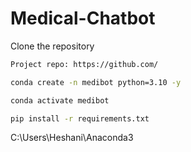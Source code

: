 # Medical-Chatbot
Clone the repository

```bash
Project repo: https://github.com/
```

```bash
conda create -n medibot python=3.10 -y
```

```bash
conda activate medibot
```

```bash 
pip install -r requirements.txt
```
 C:\Users\Heshani\Anaconda3